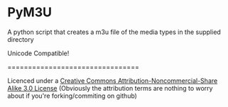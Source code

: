 PyM3U
=====

A python script that creates a m3u file of the media types in the supplied directory

Unicode Compatible!

================================

Licenced under a [Creative Commons Attribution-Noncommercial-Share Alike 3.0 License](http://creativecommons.org/licenses/by-nc-sa/3.0/) (Obviously the attribution terms are nothing to worry about if you're forking/commiting on github)
